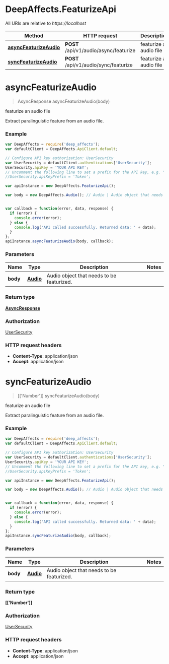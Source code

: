 # DeepAffects.FeaturizeApi

All URIs are relative to *https://localhost*

Method | HTTP request | Description
------------- | ------------- | -------------
[**asyncFeaturizeAudio**](FeaturizeApi.md#asyncFeaturizeAudio) | **POST** /api/v1/audio/async/featurize | featurize an audio file
[**syncFeaturizeAudio**](FeaturizeApi.md#syncFeaturizeAudio) | **POST** /api/v1/audio/sync/featurize | featurize an audio file


<a name="asyncFeaturizeAudio"></a>
# **asyncFeaturizeAudio**
> AsyncResponse asyncFeaturizeAudio(body)

featurize an audio file

Extract paralinguistic feature from an audio file.

### Example
```javascript
var DeepAffects = require('deep_affects');
var defaultClient = DeepAffects.ApiClient.default;

// Configure API key authorization: UserSecurity
var UserSecurity = defaultClient.authentications['UserSecurity'];
UserSecurity.apiKey = 'YOUR API KEY';
// Uncomment the following line to set a prefix for the API key, e.g. "Token" (defaults to null)
//UserSecurity.apiKeyPrefix = 'Token';

var apiInstance = new DeepAffects.FeaturizeApi();

var body = new DeepAffects.Audio(); // Audio | Audio object that needs to be featurized.


var callback = function(error, data, response) {
  if (error) {
    console.error(error);
  } else {
    console.log('API called successfully. Returned data: ' + data);
  }
};
apiInstance.asyncFeaturizeAudio(body, callback);
```

### Parameters

Name | Type | Description  | Notes
------------- | ------------- | ------------- | -------------
 **body** | [**Audio**](Audio.md)| Audio object that needs to be featurized. | 

### Return type

[**AsyncResponse**](AsyncResponse.md)

### Authorization

[UserSecurity](../README.md#UserSecurity)

### HTTP request headers

 - **Content-Type**: application/json
 - **Accept**: application/json

<a name="syncFeaturizeAudio"></a>
# **syncFeaturizeAudio**
> [[&#39;Number&#39;]] syncFeaturizeAudio(body)

featurize an audio file

Extract paralinguistic feature from an audio file.

### Example
```javascript
var DeepAffects = require('deep_affects');
var defaultClient = DeepAffects.ApiClient.default;

// Configure API key authorization: UserSecurity
var UserSecurity = defaultClient.authentications['UserSecurity'];
UserSecurity.apiKey = 'YOUR API KEY';
// Uncomment the following line to set a prefix for the API key, e.g. "Token" (defaults to null)
//UserSecurity.apiKeyPrefix = 'Token';

var apiInstance = new DeepAffects.FeaturizeApi();

var body = new DeepAffects.Audio(); // Audio | Audio object that needs to be featurized.


var callback = function(error, data, response) {
  if (error) {
    console.error(error);
  } else {
    console.log('API called successfully. Returned data: ' + data);
  }
};
apiInstance.syncFeaturizeAudio(body, callback);
```

### Parameters

Name | Type | Description  | Notes
------------- | ------------- | ------------- | -------------
 **body** | [**Audio**](Audio.md)| Audio object that needs to be featurized. | 

### Return type

**[[&#39;Number&#39;]]**

### Authorization

[UserSecurity](../README.md#UserSecurity)

### HTTP request headers

 - **Content-Type**: application/json
 - **Accept**: application/json


